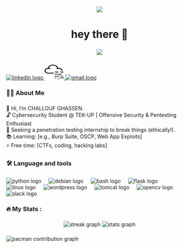 <br clear="both">

<div align="center">
  <img height="200" src="https://i.pinimg.com/originals/00/ef/a6/00efa61325c17584d2c7ecee8bfbd0fb.gif"  />
</div>

###

<h1 align="center">hey there 👋</h1>

###

<div align="center">
  <img src="https://visitor-badge.laobi.icu/badge?page_id=challoufghassen.challoufghassen&"  />
</div>

###

<div align="left">
  <a href="https://www.linkedin.com/in/ghassen-challouf-421754200/" target="_blank">
    <img src="https://raw.githubusercontent.com/maurodesouza/profile-readme-generator/master/src/assets/icons/social/linkedin/default.svg" width="52" height="40" alt="linkedin logo"  />
  </a>
  <a href="https://tryhackme.com/p/Glitch." target="_blank">
    <img src="https://raw.githubusercontent.com/maurodesouza/profile-readme-generator/master/src/assets/icons/social/tryhackme/default.svg" width="52" height="40" alt="tryhackme logo"  />
  </a>
  <a href="senghas73@gmail.com" target="_blank">
    <img src="https://raw.githubusercontent.com/maurodesouza/profile-readme-generator/master/src/assets/icons/social/gmail/default.svg" width="52" height="40" alt="gmail logo"  />
  </a>
</div>

###

<h3 align="left">👩‍💻  About Me</h3>

###

<p align="left">👋 Hi, I’m CHALLOUF GHASSEN.<br>🔓 Cybersecurity Student @ TEK-UP | Offensive Security & Pentesting Enthusiast<br>🔭 Seeking a penetration testing internship to break things (ethically!).<br>📚 Learning: [e.g., Burp Suite, OSCP, Web App Exploits]<br>⚡ Free time: [CTFs, coding, hacking labs]</p>

###

<h3 align="left">🛠 Language and tools</h3>

###

<div align="left">
  <img src="https://cdn.jsdelivr.net/gh/devicons/devicon/icons/python/python-original.svg" height="40" alt="python logo"  />
  <img width="12" />
  <img src="https://cdn.jsdelivr.net/gh/devicons/devicon/icons/debian/debian-original.svg" height="40" alt="debian logo"  />
  <img width="12" />
  <img src="https://cdn.jsdelivr.net/gh/devicons/devicon/icons/bash/bash-original.svg" height="40" alt="bash logo"  />
  <img width="12" />
  <img src="https://cdn.jsdelivr.net/gh/devicons/devicon/icons/flask/flask-original.svg" height="40" alt="flask logo"  />
  <img width="12" />
  <img src="https://cdn.jsdelivr.net/gh/devicons/devicon/icons/linux/linux-original.svg" height="40" alt="linux logo"  />
  <img width="12" />
  <img src="https://cdn.jsdelivr.net/gh/devicons/devicon/icons/wordpress/wordpress-original.svg" height="40" alt="wordpress logo"  />
  <img width="12" />
  <img src="https://cdn.jsdelivr.net/gh/devicons/devicon/icons/tomcat/tomcat-original.svg" height="40" alt="tomcat logo"  />
  <img width="12" />
  <img src="https://cdn.jsdelivr.net/gh/devicons/devicon/icons/opencv/opencv-original.svg" height="40" alt="opencv logo"  />
  <img width="12" />
  <img src="https://cdn.jsdelivr.net/gh/devicons/devicon/icons/slack/slack-original.svg" height="40" alt="slack logo"  />
</div>

###

<h3 align="left">🔥   My Stats :</h3>

###

<div align="center">
  <img src="https://streak-stats.demolab.com?user=challoufghassen&locale=en&mode=daily&theme=dark&hide_border=false&border_radius=5&order=3" height="220" alt="streak graph"  />
  <img src="https://github-readme-stats.vercel.app/api?username=challoufghassen&hide_title=false&hide_rank=false&show_icons=true&include_all_commits=true&count_private=true&disable_animations=false&theme=dracula&locale=en&hide_border=false&order=1" height="250" alt="stats graph"  />
</div>

###

<picture>
  <source media="(prefers-color-scheme: dark)" srcset="https://raw.githubusercontent.com/challoufghassen/challoufghassen/output/pacman-contribution-graph-dark.svg">
  <source media="(prefers-color-scheme: light)" srcset="https://raw.githubusercontent.com/challoufghassen/challoufghassen/output/pacman-contribution-graph.svg">
  <img alt="pacman contribution graph" src="https://raw.githubusercontent.com/challoufghassen/challoufghassen/output/pacman-contribution-graph.svg">
</picture>

###
